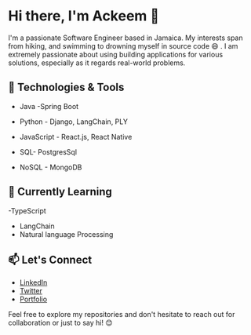 # Hi there, I'm Ackeem  👋

I'm a passionate Software Engineer based in Jamaica. My interests span from hiking, and swimming to drowning myself in source code :smile: . 
I am extremely passionate about using building applications for various solutions, especially as it regards real-world problems.

## 🔧 Technologies & Tools
- Java -Spring Boot

- Python - Django, LangChain, PLY

- JavaScript - React.js, React Native

- SQL- PostgresSql

- NoSQL - MongoDB

## 🌱 Currently Learning
-TypeScript
- LangChain
- Natural language Processing

## 📫 Let's Connect

- [LinkedIn](https://www.linkedin.com/in/ackeem-mclennon-828283171/)
- [Twitter](https://twitter.com/AckeemInTech)
- [Portfolio](https://www.ackeemtechja.codes/)

Feel free to explore my repositories and don't hesitate to reach out for collaboration or just to say hi! 😊

